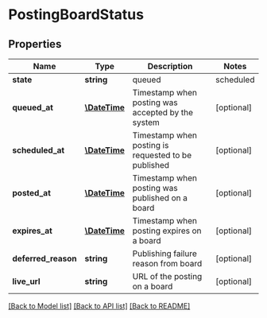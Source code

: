 # PostingBoardStatus

## Properties
Name | Type | Description | Notes
------------ | ------------- | ------------- | -------------
**state** | **string** | queued|scheduled|posted|deferred|expired | [optional] 
**queued_at** | [**\DateTime**](\DateTime.md) | Timestamp when posting was accepted by the system | [optional] 
**scheduled_at** | [**\DateTime**](\DateTime.md) | Timestamp when posting is requested to be published | [optional] 
**posted_at** | [**\DateTime**](\DateTime.md) | Timestamp when posting was published on a board | [optional] 
**expires_at** | [**\DateTime**](\DateTime.md) | Timestamp when posting expires on a board | [optional] 
**deferred_reason** | **string** | Publishing failure reason from board | [optional] 
**live_url** | **string** | URL of the posting on a board | [optional] 

[[Back to Model list]](../README.md#documentation-for-models) [[Back to API list]](../README.md#documentation-for-api-endpoints) [[Back to README]](../README.md)


